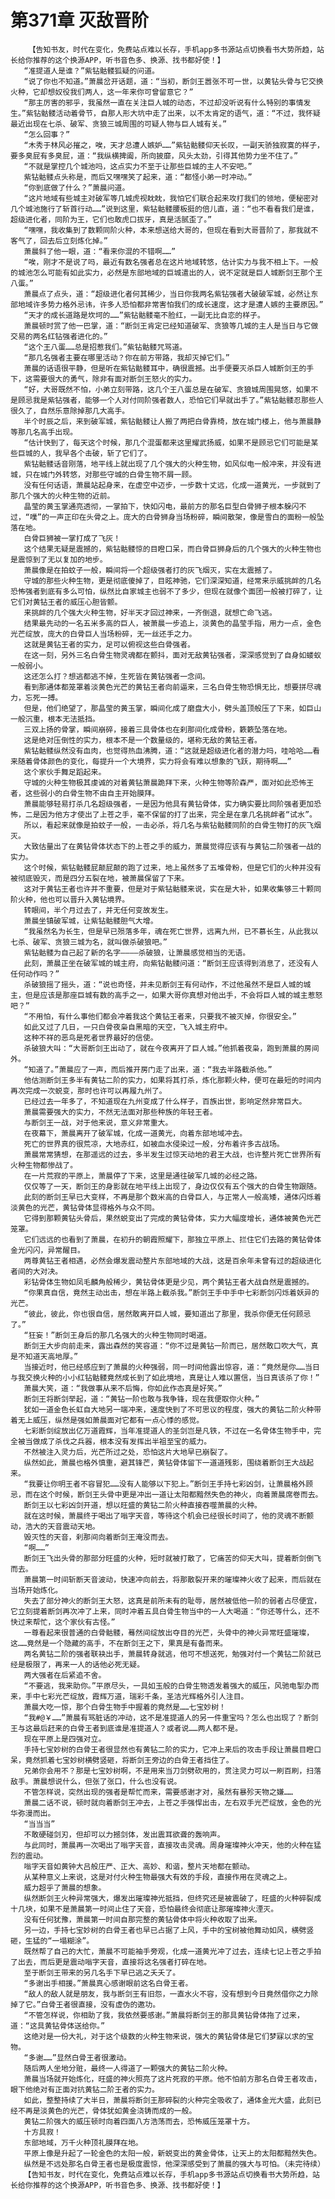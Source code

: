 # 第371章 灭敌晋阶
        【告知书友，时代在变化，免费站点难以长存，手机app多书源站点切换看书大势所趋，站长给你推荐的这个换源APP，听书音色多、换源、找书都好使！】
       “准提道人是谁？”紫钻骷髅狐疑的问道。
       “说了你也不知道。”萧晨岔开话题，道：“当初，断剑王嚣张不可一世，以黄钻头骨与它交换火种，它却想奴役我们两人，这一年来你可曾留意它？”
       “那主厉害的邪乎，我虽然一直在关注巨人城的动态，不过却没听说有什么特别的事情发生。”紫钻骷髅活动着骨节，自那人形大坑中走了出来，以不太肯定的语气，道：“不过，我怀疑最近出现在七杀、破军、贪狼三城周围的可疑人物与巨人城有关。”
       “怎么回事？”
       “木秀于林风必摧之，唉，天才总遭人嫉妒……”紫钻骷髅仰天长叹，一副天骄独寂寞的样子，要多臭屁有多臭屁，道：“我纵横捭阖，所向披靡，风头太劲，引得其他势力坐不住了。”
       “不就是掌控几个城池吗，这点实力不至于让那些巨城的主人不安吧。”
       紫钻骷髅点头称是，而后又嘿嘿笑了起来，道：“都怪小弟一时冲动。”
       “你到底做了什么？”萧晨问道。
       “这片地域有些城主对破军等几城虎视眈眈，我怕它们联合起来攻打我们的领地，便秘密对几个城池施行了斩首行动……”说到这里，紫钻骷髅腰板挺的倍儿直，道：“也不看看我们是谁，超级进化者，同阶为王，它们也敢虎口拔牙，真是活腻歪了。”
       “嘿嘿，我收集到了数颗同阶火种，本来想送给大哥的，但现在看到大哥晋阶了，那我就不客气了，回去后立刻炼化掉。”
       萧晨斜了他一眼，道：“看来你混的不错啊……”
       “唉，刚才不是说了吗，最近有数名强者总在这片地域转悠，估计实力与我不相上下。一般的城池怎么可能有如此实力，必然是东部地域的巨城遣出的人，说不定就是巨人城断剑王那个王八蛋。”
       萧晨点了点头，道：“超级进化者何其稀少，当日你我两名紫钻强者大破破军城，必然让东部地域许多势力格外忌讳，许多人恐怕都非常害怕我们的成长速度，这才是遭人嫉的主要原因。”
       “天才的成长道路是坎坷的……”紫钻骷髅毫不脸红，一副无比自恋的样子。
       萧晨顿时赏了他一巴掌，道：“断剑王肯定已经知道破军、贪狼等几城的主人是当日与它做交易的两名红钻强者进化的。”
       “这个王八蛋……总是招惹我们。”紫钻骷髅咒骂道。
       “那几名强者主要在哪里活动？你在前方带路，我却灭掉它们。”
       萧晨的话语很平静，但是听在紫钻骷髅耳中，确很震撼。出手便要灭杀巨人城断剑王的手下，这需要很大的勇气，除非有面对断剑王怒火的实力。
       “好，大哥既然不怕，小弟立刻带路，这几个王八蛋总是在破军、贪狼城周围晃悠，如果不是顾忌我是紫钻强者，能够一个人对付同阶强者数人，恐怕它们早就出手了。”紫钻骷髅忍那些人很久了，自然乐意除掉那几大高手。
       半个时辰之后，来到破军城，紫钻骷髅让人搬了两把白骨靠椅，放在城门楼上，他与萧晨静等那几名高手出现。
       “估计快到了，每天这个时候，那几个混蛋都来这里耀武扬威，如果不是顾忌它们可能是某些巨城的人，我早各个击破，斩了它们了。
       紫钻骷髅话音刚落，地平线上就出现了几个强大的火种生物，如风似电一般冲来，并没有进城，只在城门外转悠，对那些守城的白骨生物不屑一顾。
       没有任何话语，萧晨站起身来，在虚空中迈步，一步数十丈远，化成一道黄光，一步就到了那几个强大的火种生物的近前。
       晶莹的黄玉掌通亮透彻，一掌拍下，快如闪电，最前方的那名巨型白骨狮子根本躲闪不过，“噗”的一声正印在头骨之上。庞大的白骨狮身当场粉碎，瞬间散架，像是雪白的面粉一般坠落在地。
       白骨巨狮被一掌打成了飞灰！
       这个结果无疑是震撼的，紫钻骷髅惊的目瞪口呆，而白骨巨狮身后的几个强大的火种生物也是震惊到了无以复加的地步。
       萧晨像是在拍蚊子一般，瞬间将一个超级强者打的灰飞烟灭，实在太震撼了。
       守城的那些火种生物，更是彻底傻掉了，目眩神驰，它们深深知道，经常来示威挑衅的几名恐怖强者到底有多么可怕，纵然比自家城主也弱不了多少，但现在就像个面团一般被打碎了，让它们对黄钻王者的威压心胆皆颤。
       来挑衅的几个强大火种生物，好半天才回过神来，一齐倒退，就想亡命飞逃。
       结果最先动的一名五米多高的巨人，被萧晨一步追上，淡黄色的晶莹手指，用力一点，金色光芒绽放，庞大的白骨巨人当场粉碎，无一丝还手之力。
       这就是黄钻王者的实力，足可以俯视这些白骨强者。
       在这一刻，另外三名白骨生物灵魂都在颤抖，面对无敌黄钻强者，深深感觉到了自身如蝼蚁一般弱小。
       这还怎么打？想逃都逃不掉，生死皆在黄钻强者一念间。
       看到那通体都笼罩着淡黄色光芒的黄钻王者向前逼来，三名白骨生物恐惧无比，想要拼尽魂力，忘死一搏。
       但是，他们绝望了，那晶莹的黄玉掌，瞬间化成了磨盘大小，劈头盖顶般压了下来，如巨山一般沉重，根本无法抵挡。
       三双上扬的骨掌，瞬间崩碎，接着三具骨体也在刹那间化成骨粉，簌簌坠落在地。
       这是绝对压倒性的实力，根本不是一个数量级的，堪称无敌的黄钻王者。
       紫钻骷髅纵然没有血肉，也觉得热血沸腾，道：“这就是超级进化者的潜力吗，哇哈哈……看来随着骨体颜色的变化，每提升一个大境界，实力将会有难以想象的飞跃，期待啊……”
       这个家伙手舞足蹈起来。
       守城的火种生物极其虔诚的对着黄钻萧晨跪拜下来，火种生物等阶森严，面对如此恐怖王者，这些弱小的白骨生物不由自主开始膜拜。
       萧晨能够轻易打杀几名超级强者，一是因为他具有黄钻骨体，实力确实要比同阶强者更加恐怖，二是因为他方才使出了上苍之手，毫不保留的打了出来，完全是在拿几名挑衅者“试水”。
       所以，看起来就像是拍蚊子一般，一击必杀，将几名与紫钻骷髅同阶的白骨生物打的灰飞烟灭。
       大致估量出了在黄钻骨体状态下的上苍之手的威力，萧晨觉得应该有与黄钻二阶强者一战的实力。
       这个时候，紫钻骷髅屁颠屁颠的跑了过来，地上虽然多了五堆骨粉，但是它们的火种并没有被彻底毁灭，而是四分五裂在地，被萧晨保留了下来。
       这对于黄钻王者也许并不重要，但是对于紫钻骷髅来说，实在是大补，如果收集够三十颗同阶火种，他也可以晋升入黄钻境界。
       转眼间，半个月过去了，并无任何变故发生。
       萧晨坐镇破军城，让紫钻骷髅胆气大增。
       “我虽然名为长生，但是早已殒落多年，魂在死亡世界，远离九州，已不慕长生，从此我以七杀、破军、贪狼三城为名，就叫做杀破狼吧。”
       紫钻骷髅为自己起了新的名字————杀破狼，让萧晨感觉相当的无语。
       此刻，萧晨正坐在破军城的城主府，向紫钻骷髅问道：“断剑王应该得到消息了，还没有人任何动作吗？”
       杀破狼摇了摇头，道：“说也奇怪，并未见断剑王有何动作，不过他虽然不是巨人城的城主，但是应该是那座巨城有数的高手之一，如果大哥你真想对他出手，不会将巨人城的城主惹怒吧？”
       “不用怕，有什么事他们都会冲着我这个黄钻王者来，只要我不被灭掉，你很安全。”
       如此又过了几日，一只白骨夜枭自黑暗的天空，飞入城主府中。
       这种不祥的恶鸟是死者世界最好的信使。
       杀破狼大叫：“大哥断剑王出动了，就在今夜离开了巨人城。”他抓着夜枭，跑到萧晨的房间外。
       “知道了。”萧晨应了一声，而后推开房门走了出来，道：“我去半路截杀他。”
       他估测断剑王多半有黄钻二阶的实力，如果将其打杀，炼化那颗火种，便可在最短的时间内再次完成一次蜕变，那时也许可以再履九州了。
       已经过去一年多了，不知道现在九州变成了什么样子，百族出世，影响定然非常巨大。
       萧晨需要强大的实力，不然无法面对那些种族的年轻王者。
       与断剑王一战，对于他来说，意义非常重大。
       在夜幕下，萧晨离开了破军城，化成一道黄光，向着东部地域冲去。
       死亡的世界真的很荒凉，大地赤红，如被血水侵染过一般，分布着许多古战场。
       萧晨常常猜想，在那遥远的过去，多半发生过惊天动地的君王大战，也许整片死亡世界所有火种生物都惨战了。
       在一片荒寂的平原上，萧晨停了下来，这里是通往破军几城的必经之路。
       仅仅等了一天，断剑王的身影就在地平线上出现了，身边仅仅有五个强大的白骨生物跟随。
       此刻的断剑王早已大变样，不再是那个数米高的白骨巨人，与正常人一般高矮，通体闪烁着淡黄色的光芒，黄钻骨体显得格外与众不同。
       它得到那颗黄钻头骨后，果然蜕变出了完成的黄钻骨体，实力大幅度增长，通体被黄色光芒笼罩。
       它们远远的也看到了萧晨，在初升的朝霞照耀下，那独立平原上、拦住它们去路的黄钻骨体金光闪闪，异常醒目。
       两尊黄钻王者相遇，必然会爆发震动整片东部地域的大战，这是百余年未曾有过的超级进化者间的大对决。
       彩钻骨体生物如凤毛麟角般稀少，黄钻骨体更是少见，两个黄钻王者大战自然是震撼的。
       “你果真自信，竟然主动出击，想在半路上截杀我。”断剑王手中手中七彩断剑闪烁着妖异的光芒。
       “彼此，彼此，你也很自信，居然敢离开巨人城，要知道出了那里，我杀你便无任何顾忌了。”
       “狂妄！”断剑王身后的那几名强大的火种生物同时喝道。
       断剑王大步向前走来，露出森然的笑容道：“你不过是黄钻一阶而已，居然敢口吹大气，真是不知道天高地厚。”
       当接近时，他已经感应到了萧晨的火种强弱，同一时间他露出惊容，道：“竟然是你……当日与我交换火种的小小红钻骷髅竟然成长到了如此境地，真是让人难以置信，当日真该杀了你！”
       萧晨大笑，道：“我做事从来不后悔，你如此作态真是好笑。”
       断剑王将断剑举起，道：“黄钻一阶也敢与我争锋，现在我便取你火种。”
       犹如一道金色长虹自大地另一端冲来，速度快到了不可思议的程度，强大的黄钻二阶火种带着无上威压，纵然是强如萧晨面对它都有一点心悸的感觉。
       七彩断剑绽放出亿万道霞辉，当年准提道人的圣剑岂是凡铁，不过在一名骨体生物手中，完全被当做成了杀伐之兵器，根本没有发挥出半祖至宝的威力。
       不然被注入灵力后，光芒所过之处，恐怕这片大地早已崩裂了。
       纵然如此，萧晨也格外慎重，避其锋芒，黄钻骨体留下一道道残影，围绕着断剑王大战起来。
       “我要让你明王者不容冒犯……没有人能够以下犯上。”断剑王手持七彩凶剑，让萧晨格外顾忌，而在这个时候，断剑王头骨中更是冲出一道让太阳都黯然失色的神火，向着萧晨席卷而去。
       断剑王以七彩凶剑开道，想以旺盛的黄钻二阶火种直接吞噬萧晨的火种。
       就在这时候，萧晨终于喝出了嗡字天音，等待这个机会已经很长时间了，他的灵魂不断颤动，浩大的天音震动天地。
       毁灭性的天音，刹那间向着断剑王淹没而去。
       “啊……”
       断剑王飞出头骨的那部分旺盛的火种，短时就被打散了，它痛苦的仰天大叫，提着断剑倒飞而去。
       萧晨第一时间斩断天音波动，快速冲向前去，将那散裂开来的璀璨神火收了起来，而后就在当场开始炼化。
       失去了部分神火的断剑王大怒，这真是前所未有的耻辱，居然被低他一阶的弱者占尽便宜，它立刻提着断剑再次冲了上来，同时冲着五具白骨生物当中的一人大喝道：“你还等什么，还不快过来帮忙，这个家伙有古怪。”
       一尊看起来很普通的白骨骷髅，蓦然间绽放出夺目的光芒，头骨中的神火异常旺盛璀璨，这……竟然是一个隐藏的高手，不在断剑王之下，果真是有备而来。
       两名黄钻二阶的强者联袂出手，萧晨转身就逃，他可不想送死，勉强对付一个黄钻二阶就已经是极限了，再来一人的话他必死无疑。
       两大强者在后紧追不舍。
       “不要逃，我来助你。”平原尽头，一具如玉般的白骨生物透发着强大的威压，风驰电掣办而来，手中七彩光芒绽放，霞辉万道，瑞彩千条，圣洁光辉格外引人注目。
       萧晨大吃一惊，那个白骨生物手中握着的竟然是……七宝妙树！
       “我#@￥……”萧晨有骂脏话的冲动，这不是准提道人的另一件重宝吗？怎么也出现了？断剑王与这最后赶来的白骨王者到底谁是准提道人？或者说……两人都不是。
       现在平原上是四强对立。
       手持七宝妙树的白骨王者很显然也有黄钻二阶的实力，它冲上来后的攻击手段让萧晨目瞪口呆，竟然抓着七宝妙树横劈竖砸，将断剑王旁边的白骨王者挡住了。
       兄弟你会用不？那是七宝妙树啊，不是用来当刀剑劈砍用的，贯注灵力可以一刷百刷，扫落敌手。萧晨想说什么，但张了张口，什么也没有说。
       不管怎样说，突然出现的强者是帮忙而来，需要感谢才对，虽然有暴殄天物之嫌……
       萧晨二话不说，顿时就向着断剑王冲去，上苍之手强悍出击，左右双手光芒绽放，金色的光华弥漫而出。
       “当当当”
       不敢硬碰剑刃，但却可以力撼剑体，发出震耳欲聋的轰响声。
       与此同时，萧晨再一次喝出了嗡字天音，直接攻击灵魂。周身璀璨神火冲天，他的火种在猛烈的震动。
       嗡字天音如黄钟大吕般庄严、正大、高妙、和谐，整片天地都在颤动。
       从某种意义上来说，这是对付火种生物最强大有效的手段，直接作用在灵魂之上。
       威力超乎了萧晨的想象。
       纵然断剑王火种异常强大，爆发出璀璨神光抵挡，但终究还是被震破了，旺盛的火种碎裂成十几块，如果不是萧晨第一时间止住了天音，恐怕最终会彻底让那璀璨神火湮灭。
       没有任何犹豫，萧晨第一时间自那完整的黄钻骨体中将火种收取了出来。
       另一边，手持七宝妙树的白骨王者也早已占据了上风，手中的宝树被他舞动如风，横劈竖砸，生猛的“一塌糊涂”。
       既然帮了自己的大忙，萧晨不可能袖手旁观，化成一道黄光冲了过去，连续七记上苍之手拍了出去，而后更是震动嗡字天音，直接将这名强者打碎在地。
       至于断剑王带来的另几名手下早已逃之夭夭了。
       “多谢出手相援。”萧晨真心感谢眼前这名白骨王者。
       “敌人的敌人就是朋友，我与断剑王有旧怨，一直水火不容，没有想到今日竟然借你之力除掉了它。”白骨王者很直接，没有虚伪的邀功。
       “不管怎样说，你相助了我，我依然要感谢。”萧晨将断剑王的那具黄钻骨体拖了过来，道：“这具黄钻骨体送给你。”
       这绝对是一份大礼，对于这个级数的火种生物来说，强大的黄钻骨体是它们梦寐以求的宝物。
       “多谢……”显然白骨王者很激动。
       随后两人坐地分赃，最终一人得道了一颗强大的黄钻二阶火种。
       萧晨当场就开始炼化，旺盛的神火照亮了这片死寂的平原。他不怕前方那名白骨王者攻击，眼下他绝对有正面对抗黄钻二阶王者的实力。
       如此，整整持续了大半日，萧晨将断剑王那碎裂的火种完全吸收了，通体金光大盛，此刻已经不再是淡黄色的光芒，骨体犹如黄金浇铸而成的一般。
       黄钻二阶强大的威压顿时向着四面八方浩荡而去，恐怖威压笼罩十方。
       十方具寂！
       东部地域，万千火种顶礼膜拜在地。
       平原上像是升起了一轮金色的太阳一般，新蜕变出的黄金骨体，让天上的太阳都黯然失色。
       纵然是不远处那名白骨王者也是极度震惊，他深深感受到了萧晨的强大与可怕。（未完待续）
       【告知书友，时代在变化，免费站点难以长存，手机app多书源站点切换看书大势所趋，站长给你推荐的这个换源APP，听书音色多、换源、找书都好使！】